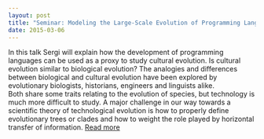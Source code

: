 ```yaml
---
layout: post
title: "Seminar: Modeling the Large-Scale Evolution of Programming Languages"
date: 2015-03-06
---
```


In this talk Sergi will explain how the development of programming languages can be used as a proxy to study cultural
evolution. Is cultural evolution similar to biological evolution? The analogies and differences between biological 
and cultural evolution have been explored by evolutionary biologists, historians, engineers and linguists alike.  
Both share some traits relating to the evolution of species, but technology is much more difficult to study. 
A major challenge in our way towards a scientific theory of technological evolution is how to properly 
define evolutionary trees or clades and how to weight the role played by horizontal transfer of information.
[Read more](http://www.upf.edu/cases/actualitat/150306.html)
